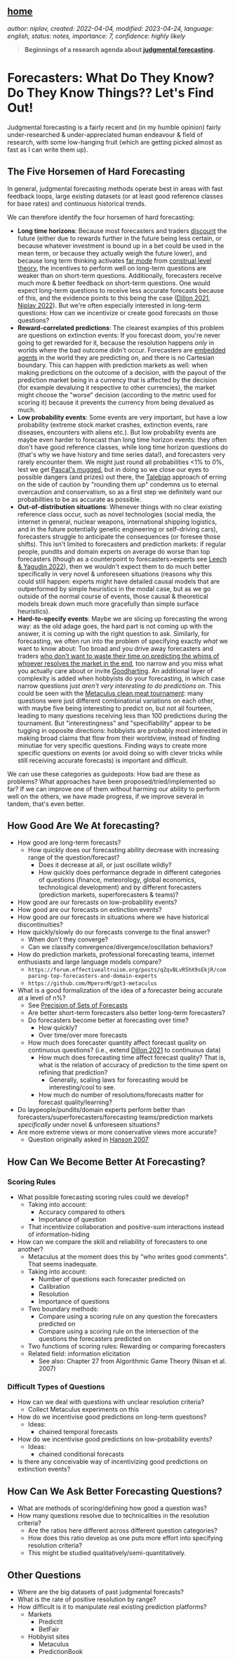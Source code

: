 [home](./index.md)
-------------------

*author: niplav, created: 2022-04-04, modified: 2023-04-24, language: english, status: notes, importance: 7, confidence: highly likely*

> __Beginnings of a research agenda about [judgmental
forecasting](https://en.wikipedia.org/wiki/Forecasting#Judgmental_methods).__

Forecasters: What Do They Know? Do They Know Things?? Let's Find Out!
======================================================================

Judgmental forecasting is a fairly recent and (in my humble opinion)
fairly under-researched & under-appreciated human endeavour & field of
research, with some low-hanging fruit (which are getting picked almost
as fast as I can write them up).

The Five Horsemen of Hard Forecasting
---------------------------------------

In general, judgmental forecasting methods operate best in areas with
fast feedback loops, large existing datasets (or at least good reference
classes for base rates) and continuous historical trends.

We can therefore identify the four horsemen of hard forecasting:

* __Long time horizons__: Because most forecasters and traders [discount](https://en.wikipedia.org/wiki/Discounting) the future (either due to rewards further in the future being less certain, or because whatever investment is bound up in a bet could be used in the mean term, or because they actually weigh the future lower), and because long term thinking activates [far mode](https://www.overcomingbias.com/2010/06/near-far-summary.html) from [construal level theory](https://en.wikipedia.org/wiki/Construal_level_theory), the incentives to perform well on long-term questions are weaker than on short-term questions. Additionally, forecasters receive much more & better feedback on short-term questions. One would expect long-term questions to receive less accurate forecasts because of this, and the evidence points to this being the case ([Dillon 2021](https://rethinkpriorities.org/publications/data-on-forecasting-accuracy-across-different-time-horizons), [Niplav 2022](https://rethinkpriorities.org/publications/data-on-forecasting-accuracy-across-different-time-horizons)). But we're often especially interested in long-term questions: How can we incentivize or create good forecasts on those questions?
* __Reward-correlated predictions__: The clearest examples of this problem are questions on extinction events: If you forecast doom, you're never going to get rewarded for it, because the resolution happens *only* in worlds where the bad outcome didn't occur. Forecasters are [embedded agents](https://www.lesswrong.com/s/Rm6oQRJJmhGCcLvxh) in the world they are predicting on, and there is no Cartesian boundary. This can happen with prediction markets as well: when making predictions on the outcome of a decision, with the payout of the prediction market being in a currency that is affected by the decision (for example devaluing it respective to other currencies), the market might choose the "worse" decision (according to the metric used for scoring it) because it prevents the currency from being devalued as much.
* __Low probability events__: Some events are very important, but have a low probability (extreme stock market crashes, extinction events, rare diseases, encounters with aliens etc.). But low probability events are maybe even harder to forecast than long time horizon events: they often don't have good reference classes, while long time horizon questions do (that's why we have history and time series data!), and forecasters very rarely encounter them. We might just round all probabilities <1% to 0%, lest we get [Pascal's mugged](https://en.wikipedia.org/wiki/Pascal's_mugging), but in doing so we close our eyes to possible dangers (and prizes) out there, the [Talebian](https://en.wikipedia.org/wiki/Nassim_Nicholas_Taleb) approach of erring on the side of caution by "rounding them *up*" condemns us to eternal overcaution and conservatism, so as a first step we definitely want our probabilities to be as accurate as possible.
* __Out-of-distribution situations__: Whenever things with no clear existing reference class occur, such as novel technologies (social media, the internet in general, nuclear weapons, international shipping logistics, and in the future potentially genetic engineering or self-driving cars), forecasters struggle to anticipate the consequences (or foresee those shifts). This isn't limited to forecasters and prediction markets: if regular people, pundits and domain experts on average do worse than top forecasters (though as a counterpoint to forecasters>experts see [Leech & Yagudin 2022](https://forum.effectivealtruism.org/posts/qZqvBLvR5hX9sEkjR/comparing-top-forecasters-and-domain-experts)), then we wouldn't expect them to do much better specifically in very novel & unforeseen situations (reasons why this could still happen: experts might have detailed causal models that are outperformed by simple heuristics in the modal case, but as we go outside of the normal course of events, those causal & theoretical models break down much more gracefully than simple surface heuristics).
* __Hard-to-specify events__: Maybe we are slicing up forecasting the wrong way: as the old adage goes, the hard part is not coming up with the answer, it is coming up with the right question to ask. Similarly, for forecasting, we often run into the problem of specifying exactly *what* we want to know about: Too broad and you drive away forecasters and traders [who don't want to waste their time on predicting the whims of whoever resolves the market in the end](https://www.lesswrong.com/posts/a4jRN9nbD79PAhWTB/prediction-markets-when-do-they-work#I__Well_Defined), too narrow and you miss what you actually care about or invite [Goodharting](https://www.lesswrong.com/tag/goodhart-s-law). An additional layer of complexity is added when hobbyists do your forecasting, in which case narrow questions just *aren't very interesting to do predictions on*. This could be seen with the [Metaculus clean meat tournament](https://www.metaculus.com/questions/3061/animal-welfare-series-clean-meat/): many questions were just different combinatorial variations on each other, with maybe five being interesting to predict on, but not all fourteen, leading to many questions receiving less than 100 predictions during the tournament. But "interestingness" and "specifiability" appear to be tugging in opposite directions: hobbyists are probably most interested in making broad claims that flow from their worldview, instead of finding minutiae for very specific questions. Finding ways to create more specific questions on events (or avoid doing so with clever tricks while still receiving accurate forecasts) is important and difficult.

We can use these categories as guideposts: How bad are these as
problems? What approaches have been proposed/tried/implemented so far? If
we can improve one of them without harming our ability to perform well
on the others, we have made progress, if we improve several in tandem,
that's even better.

How Good Are We At forecasting?
--------------------------------

* How good are long-term forecasts?
	* How quickly does our forecasting ability decrease with increasing range of the question/forecast?
		* Does it decrease at all, or just oscillate wildly?
		* How quickly does performance degrade in different categories of questions (finance, meteorology, global economics, technological development) and by different forecasters (prediction markets, superforecasters & teams)?
* How good are our forecasts on low-probability events?
* How good are our forecasts on extinction events?
* How good are our forecasts in situations where we have historical discontinuities?
* How quickly/slowly do our forecasts converge to the final answer?
	* When don't they converge?
	* Can we classify convergence/divergence/oscillation behaviors?
* How do prediction markets, professional forecasting teams, internet enthusiasts and large language models compare?
	* `https://forum.effectivealtruism.org/posts/qZqvBLvR5hX9sEkjR/comparing-top-forecasters-and-domain-experts`
	* `https://github.com/MperorM/gpt3-metaculus`
* What is a good formalization of the idea of a forecaster being accurate at a level of n%?
	* See [Precision of Sets of Forecasts](./precision.html)
	* Are better short-term forecasters also better long-term forecasters?
	* Do forecasters become better at forecasting over time?
		* How quickly?
		* Over time/over more forecasts
	* How much does forecaster quantity affect forecast quality on continuous questions? (i.e., extend [Dillon 2021](https://rethinkpriorities.org/publications/how-does-forecast-quantity-impact-forecast-quality-on-metaculus) to continuous data)
		* How much does forecasting time affect forecast quality? That is, what is the relation of accuracy of prediction to the time spent on refining that prediction?
			* Generally, scaling laws for forecasting would be interesting/cool to see.
		* How much do number of resolutions/forecasts matter for forecast quality/learning?
* Do laypeople/pundits/domain experts perform better than forecasters/superforecasters/forecasting teams/prediction markets *specifically* under novel & unforeseen situations?
* Are more extreme views or more conservative views more accurate?
	* Question originally asked in [Hanson 2007](https://www.overcomingbias.com/2007/02/is_truth_in_the.html)

How Can We Become Better At Forecasting?
-----------------------------------------

### Scoring Rules

* What possible forecasting scoring rules could we develop?
	* Taking into account:
		* Accuracy compared to others
		* Importance of question
	* That incentivize collaboration and positive-sum interactions instead of information-hiding
* How can we compare the skill and reliability of forecasters to one another?
	* Metaculus at the moment does this by "who writes good comments". That seems inadequate.
	* Taking into account:
		* Number of questions each forecaster predicted on
		* Calibration
		* Resolution
		* Importance of questions
	* Two boundary methods:
		* Compare using a scoring rule on any question the forecasters predicted on
		* Compare using a scoring rule on the intersection of the questions the forecasters predicted on
	* Two functions of scoring rules: Rewarding or comparing forecasters
	* Related field: information elicitation
		* See also: Chapter 27 from Algorithmic Game Theory (Nisan et al. 2007)

### Difficult Types of Questions

* How can we deal with questions with unclear resolution criteria?
	* Collect Metaculus experiments on this
* How do we incentivise good predictions on long-term questions?
	* Ideas:
		* chained temporal forecasts
* How do we incentivise good predictions on low-probability events?
	* Ideas:
		* chained conditional forecasts
* Is there any conceivable way of incentivizing good predictions on extinction events?

How Can We Ask Better Forecasting Questions?
---------------------------------------------

* What are methods of scoring/defining how good a question was?
* How many questions resolve due to technicalities in the resolution criteria?
	* Are the ratios here different across different question categories?
	* How does this ratio develop as one puts more effort into specifying resolution criteria?
	* This might be studied qualitatively/semi-quantitatively.

Other Questions
----------------

* Where are the big datasets of past judgmental forecasts?
* What is the rate of positive resolution by range?
* How difficult is it to manipulate real existing prediction platforms?
	* Markets
		* PredictIt
		* BetFair
	* Hobbyist sites
		* Metaculus
		* PredictionBook
